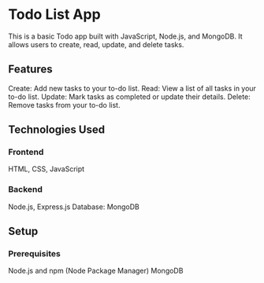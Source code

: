 # Todo List App

This is a basic Todo app built with JavaScript, Node.js, and MongoDB. It allows users to create, read, update, and delete tasks.

## Features
Create: Add new tasks to your to-do list.
Read: View a list of all tasks in your to-do list.
Update: Mark tasks as completed or update their details.
Delete: Remove tasks from your to-do list.

## Technologies Used

### Frontend
HTML, CSS, JavaScript
### Backend
Node.js, Express.js
Database: MongoDB

## Setup
### Prerequisites

Node.js and npm (Node Package Manager)
MongoDB
